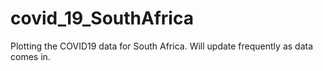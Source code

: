 # covid_19_SouthAfrica
Plotting the COVID19 data for South Africa. Will update frequently as data comes in.
